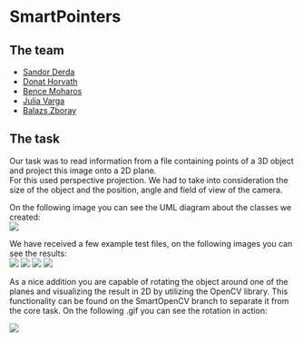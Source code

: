# SmartPointers

## The team

* [Sandor Derda](https://github.com/sanyi0411)
* [Donat Horvath](https://github.com/Hordon13)
* [Bence Moharos](https://github.com/moharos89)
* [Julia Varga](https://github.com/julcsi2121)
* [Balazs Zboray](https://github.com/zbory)

## The task

Our task was to read information from a file containing points of a 3D object and project this image onto a 2D plane.</br>
For this used perspective projection. We had to take into consideration the size of the object and the position, angle and field of view of the camera.</br>

On the following image you can see the UML diagram about the classes we created: </br>
![](https://i.imgur.com/2ATP0K7.png)

We have received a few example test files, on the following images you can see the results: </br>
![](https://i.imgur.com/qsgWs66.png)
![](https://i.imgur.com/uAzOpl5.png)
![](https://i.imgur.com/8MifU9D.png)
![](https://i.imgur.com/JKWJVdQ.png)

As a nice addition you are capable of rotating the object around one of the planes and visualizing the result in 2D by utilizing the OpenCV library. This functionality can be found on the SmartOpenCV branch to separate it from the core task. On the following .gif you can see the rotation in action: </br>

![](https://i.imgur.com/mbLJ9dx.gif)
